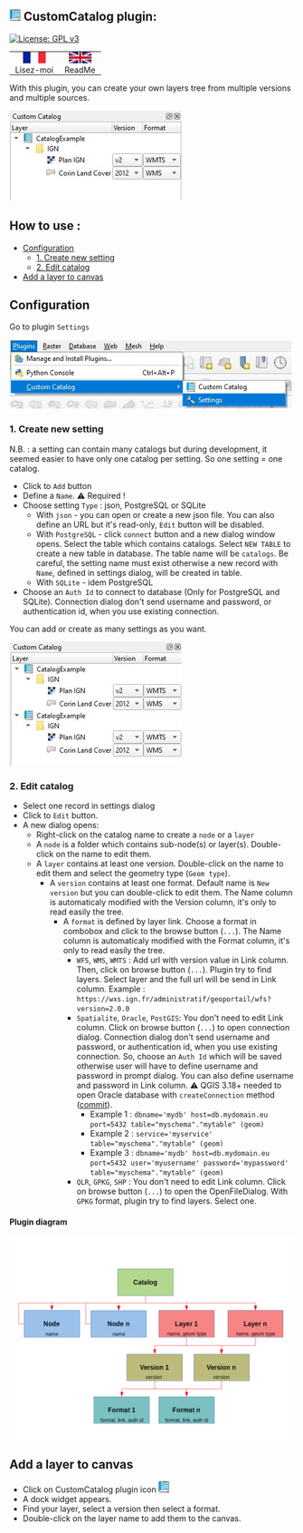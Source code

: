 ## <img src="icon.png" width="20"> CustomCatalog plugin:

[![License: GPL v3](https://img.shields.io/badge/License-GPLv3-blue.svg)](https://www.gnu.org/licenses/gpl-3.0)

<table style="border: none;">
    <tr>
        <td align="center" style="text-align: center; vertical-align: middle;padding: 0;margin: 0;" height="20">
            <a href="README_fr.md">            
                <img src="https://github.com/hampusborgos/country-flags/raw/main/png250px/fr.png" width="40" height="20">
            </a>
        </td>
        <td align="center" style="horizontal-align: center; vertical-align: middle;padding: 0;margin: 0;" height="20">
            <a href="README.md">  
                <img src="https://github.com/hampusborgos/country-flags/raw/main/png250px/gb.png" width="40" height="20">
            </a>
        </td>
    </tr> 
    <td style="text-align: center; vertical-align: middle;padding: 0 10px;">
        Lisez-moi
    </td>
    <td style="text-align: center; vertical-align: middle;padding: 0 10px;">
        ReadMe
    </td>
</table>

With this plugin, you can create your own layers tree from multiple versions and multiple sources.

<img src="doc/screenshots/catalog_result.jpg">

## How to use :
* [Configuration](#configuration)
  * [1. Create new setting](#1-create-new-setting)
  * [2. Edit catalog](#2-edit-catalog)
* [Add a layer to canvas](#add-a-layer-to-canvas)
  

## Configuration

Go to plugin `Settings`

<img src="doc/screenshots/config_settings_btn.jpg">

### 1. Create new setting

N.B. : a setting can contain many catalogs but during development, it seemed easier to have only one catalog per setting. So one setting = one catalog.

* Click to `Add` button
* Define a `Name`. ⚠️️ Required !
* Choose setting `Type` : json, PostgreSQL or SQLite
  * With `json` - you can open or create a new json file. You can also define an URL but it's read-only, `Edit` button will be disabled. 
  * With `PostgreSQL` - click `connect` button and a new dialog window opens. Select the table which contains catalogs. Select `NEW TABLE` to create a new table in database. The table name will be `catalogs`. Be careful, the setting name must exist otherwise a new record with `Name`, defined in settings dialog, will be created in table.
  * With `SQLite` - idem PostgreSQL
* Choose an `Auth Id` to connect to database (Only for PostgreSQL and SQLite). Connection dialog don't send username and password, or authentication id, when you use existing connection.

You can add or create as many settings as you want.

<img src="doc/screenshots/multiple_catalogs_result.jpg">

### 2. Edit catalog

* Select one record in settings dialog
* Click to `Edit` button.
* A new dialog opens:
  * Right-click on the catalog name to create a `node` or a `layer`
  * A `node` is a folder which contains sub-node(s) or layer(s). Double-click on the name to edit them.
  * A `layer` contains at least one version. Double-click on the name to edit them and select the geometry type (`Geom type`).
    * A `version` contains at least one format. Default name is `New version` but you can double-click to edit them. The Name column is automaticaly modified with the Version column, it's only to read easily the tree.
      * A `format` is defined by layer link. Choose a format in combobox and click to the browse button (`...`). The Name column is automaticaly modified with the Format column, it's only to read easily the tree.
        * `WFS`, `WMS`, `WMTS` : Add url with version value in Link column. Then, click on browse button (`...`). Plugin try to find layers. Select layer and the full url will be send in Link column.
        Example : `https://wxs.ign.fr/administratif/geoportail/wfs?version=2.0.0`
        * `Spatialite`, `Oracle`, `PostGIS`: You don't need to edit Link column. Click on browse button (`...`) to open connection dialog. Connection dialog don't send username and password, or authentication id, when you use existing connection. So, choose an `Auth Id` which will be saved otherwise user will have to define username and password in prompt dialog. You can also define username and password in Link column. ⚠️️ QGIS 3.18+ needed to open Oracle database with `createConnection` method ([commit](https://github.com/qgis/QGIS/commit/7b77243562f2c1b506143418d547ddba7392a70c)).
          * Example 1 : `dbname='mydb' host=db.mydomain.eu port=5432 table="myschema"."mytable" (geom)`
          * Example 2 : `service='myservice' table="myschema"."mytable" (geom)`
          * Example 3 : `dbname='mydb' host=db.mydomain.eu port=5432 user='myusername' password='mypassword' table="myschema"."mytable" (geom)`
        * `QLR`, `GPKG`, `SHP` : You don't need to edit Link column. Click on browse button (`...`) to open the OpenFileDialog. With `GPKG` format, plugin try to find layers. Select one.

#### Plugin diagram

<img src="doc/plugin_diagram.png">

## Add a layer to canvas

* Click on CustomCatalog plugin icon <img src="icon.png" width="20">
* A dock widget appears.
* Find your layer, select a version then select a format.
* Double-click on the layer name to add them to the canvas.